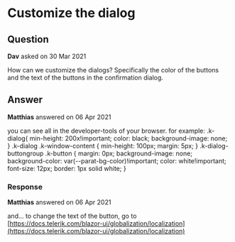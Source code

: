 # Customize the dialog

## Question

**Dav** asked on 30 Mar 2021

How can we customize the dialogs? Specifically the color of the buttons and the text of the buttons in the confirmation dialog.

## Answer

**Matthias** answered on 06 Apr 2021

you can see all in the developer-tools of your browser. for example: .k-dialog{ min-height: 200x!important; color: black; background-image: none; } .k-dialog .k-window-content { min-height: 100px; margin: 5px; } .k-dialog-buttongroup .k-button { margin: 0px; background-image: none; background-color: var(--parat-bg-color)!important; color: white!important; font-size: 12px; border: 1px solid white; }

### Response

**Matthias** answered on 06 Apr 2021

and... to change the text of the button, go to [https://docs.telerik.com/blazor-ui/globalization/localization](https://docs.telerik.com/blazor-ui/globalization/localization)
